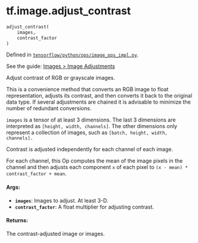 <div itemscope itemtype="http://developers.google.com/ReferenceObject">
<meta itemprop="name" content="tf.image.adjust_contrast" />
</div>

# tf.image.adjust_contrast

``` python
adjust_contrast(
    images,
    contrast_factor
)
```



Defined in [`tensorflow/python/ops/image_ops_impl.py`](https://www.tensorflow.org/code/tensorflow/python/ops/image_ops_impl.py).

See the guide: [Images > Image Adjustments](../../../../api_guides/python/image.md#Image_Adjustments)

Adjust contrast of RGB or grayscale images.

This is a convenience method that converts an RGB image to float
representation, adjusts its contrast, and then converts it back to the
original data type. If several adjustments are chained it is advisable to
minimize the number of redundant conversions.

`images` is a tensor of at least 3 dimensions.  The last 3 dimensions are
interpreted as `[height, width, channels]`.  The other dimensions only
represent a collection of images, such as `[batch, height, width, channels].`

Contrast is adjusted independently for each channel of each image.

For each channel, this Op computes the mean of the image pixels in the
channel and then adjusts each component `x` of each pixel to
`(x - mean) * contrast_factor + mean`.

#### Args:

* <b>`images`</b>: Images to adjust.  At least 3-D.
* <b>`contrast_factor`</b>: A float multiplier for adjusting contrast.


#### Returns:

The contrast-adjusted image or images.